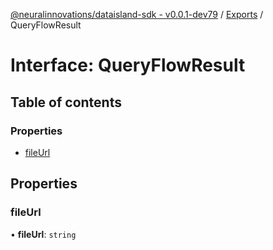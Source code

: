[@neuralinnovations/dataisland-sdk - v0.0.1-dev79](../../README.md) / [Exports](../modules.md) / QueryFlowResult

# Interface: QueryFlowResult

## Table of contents

### Properties

- [fileUrl](QueryFlowResult.md#fileurl)

## Properties

### fileUrl

• **fileUrl**: `string`
